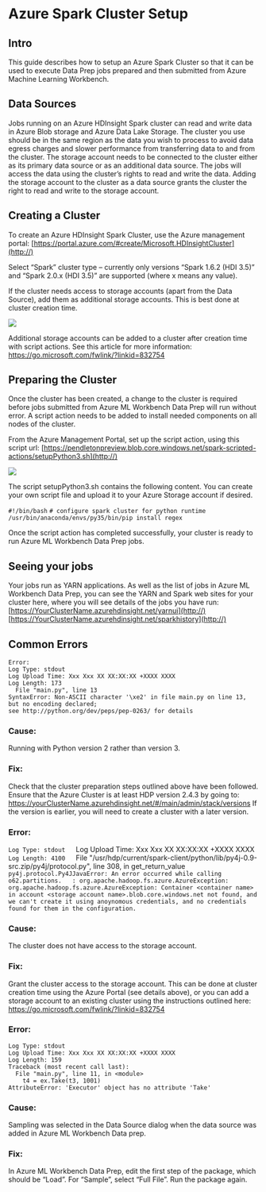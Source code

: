 # Azure Spark Cluster Setup #

## Intro ##
This guide describes how to setup an Azure Spark Cluster so that it can be used to execute Data Prep jobs prepared and then submitted from Azure Machine Learning Workbench.

## Data Sources ##
Jobs running on an Azure HDInsight Spark cluster can read and write data in Azure Blob storage and Azure Data Lake Storage. The cluster you use should be in the same region as the data you wish to process to avoid data egress charges and slower performance from transferring data to and from the cluster. The storage account needs to be connected to the cluster either as its primary data source or as an additional data source. The jobs will access the data using the cluster’s rights to read and write the data. Adding the storage account to the cluster as a data source grants the cluster the right to read and write to the storage account.

## Creating a Cluster ##
To create an Azure HDInsight Spark Cluster, use the Azure management portal: [https://portal.azure.com/#create/Microsoft.HDInsightCluster](http://)

Select “Spark” cluster type – currently only versions “Spark 1.6.2 (HDI 3.5)” and “Spark 2.0.x (HDI 3.5)” are supported (where x means any value).

If the cluster needs access to storage accounts (apart from the Data Source), add them as additional storage accounts. This is best done at cluster creation time.

![](CloudUISetup.png)

Additional storage accounts can be added to a cluster after creation time with script actions. See this article for more information: https://go.microsoft.com/fwlink/?linkid=832754

## Preparing the Cluster ##
Once the cluster has been created, a change to the cluster is required before jobs submitted from Azure ML Workbench Data Prep will run without error. A script action needs to be added to install needed components on all nodes of the cluster.

From the Azure Management Portal, set up the script action, using this script url: [https://pendletonpreview.blob.core.windows.net/spark-scripted-actions/setupPython3.sh](http://)

![](CloudUISetup2.png)

The script setupPython3.sh contains the following content. You can create your own script file and upload it to your Azure Storage account if desired.

`#!/bin/bash`
`# configure spark cluster for python runtime`
`/usr/bin/anaconda/envs/py35/bin/pip install regex`

Once the script action has completed successfully, your cluster is ready to run Azure ML Workbench Data Prep jobs.

## Seeing your jobs ##
Your jobs run as YARN applications. As well as the list of jobs in Azure ML Workbench Data Prep, you can see the YARN and Spark web sites for your cluster here, where you will see details of the jobs you have run:
[https://YourClusterName.azurehdinsight.net/yarnui](http://)
[https://YourClusterName.azurehdinsight.net/sparkhistory](http://)
 
## Common Errors ##
`Error:`  
`Log Type: stdout`   
`Log Upload Time: Xxx Xxx XX XX:XX:XX +XXXX XXXX`   
`Log Length: 173`  
`  File "main.py", line 13`  
`SyntaxError: Non-ASCII character '\xe2' in file main.py on line 13, but no encoding declared; `  
`see http://python.org/dev/peps/pep-0263/ for details`  

### Cause: ###
Running with Python version 2 rather than version 3. 

### Fix: ###
Check that the cluster preparation steps outlined above have been followed.
Ensure that the Azure Cluster is at least HDP version 2.4.3 by going to: https://yourClusterName.azurehdinsight.net/#/main/admin/stack/versions
If the version is earlier, you will need to create a cluster with a later version.

### Error: ###
`Log Type: stdout  
`Log Upload Time: Xxx Xxx XX XX:XX:XX +XXXX XXXX  
`Log Length: 4100  
`File "/usr/hdp/current/spark-client/python/lib/py4j-0.9-src.zip/py4j/protocol.py", line 308, in get_return_value
`py4j.protocol.Py4JJavaError: An error occurred while calling o62.partitions.  
: org.apache.hadoop.fs.azure.AzureException: org.apache.hadoop.fs.azure.AzureException: Container <container name> in account <storage account name>.blob.core.windows.net not found, and we can't create it using anoynomous credentials, and no credentials found for them in the configuration.`

### Cause: ###
The cluster does not have access to the storage account.

### Fix: ###
Grant the cluster access to the storage account. This can be done at cluster creation time using the Azure Portal (see details above), or you can add a storage account to an existing cluster using the instructions outlined here: https://go.microsoft.com/fwlink/?linkid=832754 

### Error: ###
`Log Type: stdout`  
`Log Upload Time: Xxx Xxx XX XX:XX:XX +XXXX XXXX`  
`Log Length: 159`  
`Traceback (most recent call last):`  
`  File "main.py", line 11, in <module>`  
`    t4 = ex.Take(t3, 1001)`  
`AttributeError: 'Executor' object has no attribute 'Take'`  

### Cause: ###
Sampling was selected in the Data Source dialog when the data source was added in Azure ML Workbench Data prep.

### Fix: ###
In Azure ML Workbench Data Prep, edit the first step of the package, which should be “Load”. For “Sample”, select “Full File”. Run the package again.






